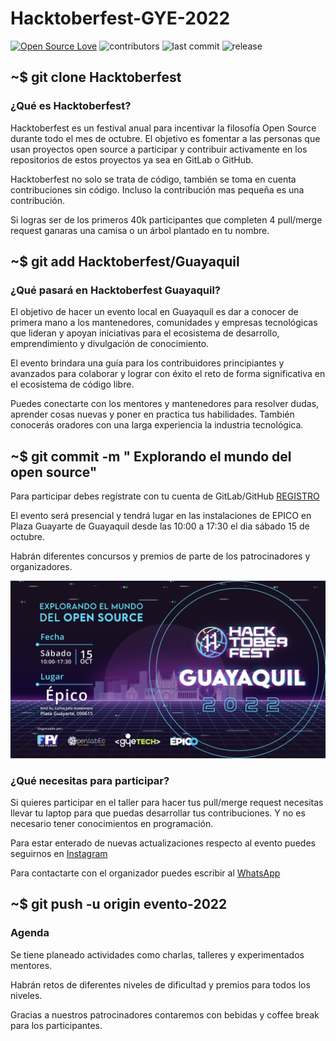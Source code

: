 # Hacktoberfest-GYE-2022

[![Open Source Love](https://badges.frapsoft.com/os/v1/open-source.svg?v=102)](https://github.com/ellerbrock/open-source-badge/)
![contributors](https://img.shields.io/github/contributors/FunPythonEC/Hacktoberfest-GYE-2022?style=plastic)
![last commit](https://img.shields.io/github/last-commit/FunPythonEC/Hacktoberfest-GYE-2022?style=plastic)
![release](https://img.shields.io/github/v/release/FunPythonEC/Hacktoberfest-GYE-2022)

<!-- ## ~$ git init -->

## ~$ git clone Hacktoberfest

### ¿Qué es Hacktoberfest?

Hacktoberfest es un festival anual para incentivar la filosofía Open Source durante todo el mes de octubre. El objetivo es fomentar a las personas que usan proyectos open source a participar y contribuir activamente en los repositorios de estos proyectos ya sea en GitLab o GitHub.

Hacktoberfest no solo se trata de código, también se toma en cuenta contribuciones sin código. Incluso la contribución mas pequeña es una contribución.

Si logras ser de los primeros 40k participantes que completen 4 pull/merge request ganaras una camisa o un árbol plantado en tu nombre.

## ~$ git add Hacktoberfest/Guayaquil

### ¿Qué pasará en Hacktoberfest Guayaquil?

El objetivo de hacer un evento local en Guayaquil es dar a conocer de primera mano a los mantenedores, comunidades y empresas tecnológicas que lideran y apoyan iniciativas para el ecosistema de desarrollo, emprendimiento y divulgación de conocimiento.

El evento brindara una guía para los contribuidores principiantes y avanzados para colaborar y lograr con éxito el reto de forma significativa en el ecosistema de código libre.

Puedes conectarte con los mentores y mantenedores para resolver dudas, aprender cosas nuevas y poner en practica tus habilidades. También conocerás oradores con una larga experiencia la industria tecnológica.

## ~$ git commit -m " Explorando el mundo del open source"

Para participar debes regístrate con tu cuenta de GitLab/GitHub [REGISTRO](https://Hacktoberfest.com/)

El evento será presencial y tendrá lugar en las instalaciones de EPICO en Plaza Guayarte de Guayaquil desde las 10:00 a 17:30 el dia sábado 15 de octubre.

Habrán diferentes concursos y premios de parte de los patrocinadores y organizadores.

![flyer-hack-gye-2022](media/artes-Hacktober-tw.png)

### ¿Qué necesitas para participar?

Si quieres participar en el taller para hacer tus pull/merge request necesitas llevar tu laptop para que puedas desarrollar tus contribuciones. Y no es necesario tener conocimientos en programación.

Para estar enterado de nuevas actualizaciones respecto al evento puedes seguirnos en [Instagram](https://www.instagram.com/hacktoberfestgye/)

Para contactarte con el organizador puedes escribir al [WhatsApp](https://wa.me/message/AAI3OELJXGBII1)

## ~$ git push -u origin evento-2022

### Agenda

Se tiene planeado actividades como charlas, talleres y experimentados mentores.

Habrán retos de diferentes niveles de dificultad y premios para todos los niveles.

Gracias a nuestros patrocinadores contaremos con bebidas y coffee break para los participantes.

<!-- ### Oradores -->

<!-- ### Patrocinadores -->

<!-- ### CdC -->
